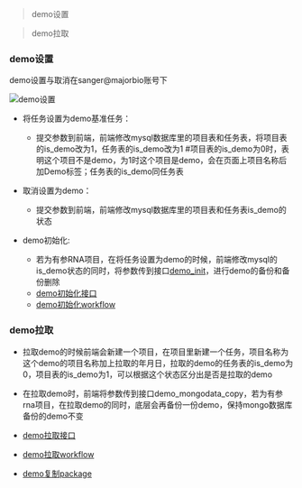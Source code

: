 >demo设置

>demo拉取

### demo设置

demo设置与取消在sanger@majorbio账号下

![demo设置](http://git.majorbio.com/sanger_bioinfo/SangerBiocluster/wikis/img/demo设置.png)

* 将任务设置为demo基准任务：
  * 提交参数到前端，前端修改mysql数据库里的项目表和任务表，将项目表的is_demo改为1，任务表的is_demo改为1  #项目表的is_demo为0时，表明这个项目不是demo，为1时这个项目是demo，会在页面上项目名称后加Demo标签；任务表的is_demo同任务表


* 取消设置为demo：
  * 提交参数到前端，前端修改mysql数据库里的项目表和任务表is_demo的状态


* demo初始化:
  * 若为有参RNA项目，在将任务设置为demo的时候，前端修改mysql的is_demo状态的同时，将参数传到接口[demo_init](http://git.majorbio.com/sanger_bioinfo/SangerBiocluster/webroot/mainapp/controllers/submit/demo_init.py)，进行demo的备份和备份删除
  * [demo初始化接口](http://git.majorbio.com/sanger_bioinfo/SangerBiocluster/webroot/mainapp/controllers/submit/demo_init.py)
  * [demo初始化workflow](http://git.majorbio.com/sanger_bioinfo/SangerBiocluster/src/mbio/workflows/copy_demo/demo_init.py)

### demo拉取

* 拉取demo的时候前端会新建一个项目，在项目里新建一个任务，项目名称为这个demo的项目名称加上拉取的年月日，拉取的demo的任务表的is_demo为0，项目表的is_demo为1，可以根据这个状态区分出是否是拉取的demo

* 在拉取demo时，前端将参数传到接口demo_mongodata_copy，若为有参rna项目，在拉取demo的同时，底层会再备份一份demo，保持mongo数据库备份的demo不变
* [demo拉取接口]()
* [demo拉取workflow]()
* [demo复制package]()
